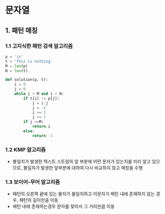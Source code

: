 # 문자열

## 1. 패턴 매칭

### 1.1 고지식한 패턴 검색 알고리즘

```python
p = 'is'
t = 'This is nothing'
M = len(p)
N = len(t)

def solution(p, t):
    i = 0
    j = 0
    while j < M and i < N:
        if t[i] != p[j]:
            i = i-j
            j = -1
            i += 1
            j += 1
        if j ==M:
            return i
        else:
            return -1
```



### 1.2 KMP 알고리즘

- 불일치가 발생한 텍스트 스트링의 앞 부분에 어떤 문자가 있는지를 미리 알고 있으므로, 불일치가 발생한 앞부분에 대하여 다시 비교하지 않고 매칭을 수행



### 1.3 보이어-무어 알고리즘

- 패턴의 오른쪽 끝에 있는 물자가 불일치하고 이문자가 패턴 내에 존재하지 않는 경우, 패턴의 길이만큼 이동
- 패턴 내에 존재하는경우 문자를 찾아서 그 거리만큼 이동

